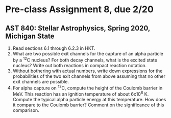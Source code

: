 # Pre-class Assignment 8, due 2/20

## AST 840: Stellar Astrophysics, Spring 2020, Michigan State

1. Read sections 6.1 through 6.2.3 in HKT.
2. What are two possible exit channels for the capture of an alpha particle by a <sup>12</sup>C nucleus? For both decay channels, what is the excited state nucleus? Write out both reactions in compact reaction notation.
3. Without bothering with actual numbers, write down expressions for the probabilities of the two exit channels from above assuming that no other exit channels are possible.
4. For alpha capture on <sup>12</sup>C, compute the height of the Coulomb barrier in MeV. This reaction has an ignition temperature of about 6x10<sup>8</sup> K. Compute the typical alpha particle energy at this temperature. How does it compare to the Coulomb barrier? Comment on the significance of this comparison.
